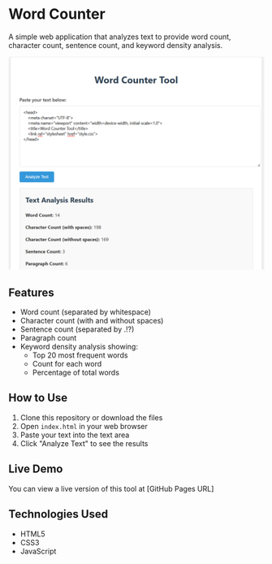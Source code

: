 # Word Counter

A simple web application that analyzes text to provide word count, character count, sentence count, and keyword density analysis.

![Word Counter Preview](wc1.png)



## Features

- Word count (separated by whitespace)
- Character count (with and without spaces)
- Sentence count (separated by .!?)
- Paragraph count
- Keyword density analysis showing:
  - Top 20 most frequent words
  - Count for each word
  - Percentage of total words

## How to Use

1. Clone this repository or download the files
2. Open `index.html` in your web browser
3. Paste your text into the text area
4. Click "Analyze Text" to see the results

## Live Demo

You can view a live version of this tool at [GitHub Pages URL]


## Technologies Used

- HTML5
- CSS3
- JavaScript
